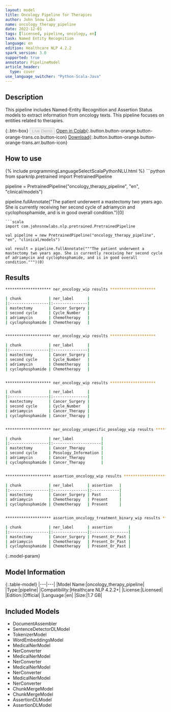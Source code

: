 ```yaml
---
layout: model
title: Oncology Pipeline for Therapies
author: John Snow Labs
name: oncology_therapy_pipeline
date: 2022-12-01
tags: [licensed, pipeline, oncology, en]
task: Named Entity Recognition
language: en
edition: Healthcare NLP 4.2.2
spark_version: 3.0
supported: true
annotator: PipelineModel
article_header:
  type: cover
use_language_switcher: "Python-Scala-Java"
---
```


## Description

This pipeline includes Named-Entity Recognition and Assertion Status models to extract information from oncology texts. This pipeline focuses on entities related to therapies.

{:.btn-box}
<button class="button button-orange" disabled>Live Demo</button>
[Open in Colab](https://colab.research.google.com/github/JohnSnowLabs/spark-nlp-workshop/blob/master/tutorials/Certification_Trainings/Healthcare/27.Oncology_Model.ipynb){:.button.button-orange.button-orange-trans.co.button-icon}
[Download](https://s3.amazonaws.com/auxdata.johnsnowlabs.com/clinical/models/oncology_therapy_pipeline_en_4.2.2_3.0_1669906146446.zip){:.button.button-orange.button-orange-trans.arr.button-icon}

## How to use



<div class="tabs-box" markdown="1">
{% include programmingLanguageSelectScalaPythonNLU.html %}
```python
from sparknlp.pretrained import PretrainedPipeline

pipeline = PretrainedPipeline("oncology_therapy_pipeline", "en", "clinical/models")

pipeline.fullAnnotate("The patient underwent a mastectomy two years ago. She is currently receiving her second cycle of adriamycin and cyclophosphamide, and is in good overall condition.")[0]

```
```scala
import com.johnsnowlabs.nlp.pretrained.PretrainedPipeline

val pipeline = new PretrainedPipeline("oncology_therapy_pipeline", "en", "clinical/models")

val result = pipeline.fullAnnotate("""The patient underwent a mastectomy two years ago. She is currently receiving her second cycle of adriamycin and cyclophosphamide, and is in good overall condition.""")(0)
```
</div>

## Results

```bash
******************** ner_oncology_wip results ********************

| chunk            | ner_label      |
|:-----------------|:---------------|
| mastectomy       | Cancer_Surgery |
| second cycle     | Cycle_Number   |
| adriamycin       | Chemotherapy   |
| cyclophosphamide | Chemotherapy   |


******************** ner_oncology_wip results ********************

| chunk            | ner_label      |
|:-----------------|:---------------|
| mastectomy       | Cancer_Surgery |
| second cycle     | Cycle_Number   |
| adriamycin       | Chemotherapy   |
| cyclophosphamide | Chemotherapy   |


******************** ner_oncology_wip results ********************

| chunk            | ner_label      |
|:-----------------|:---------------|
| mastectomy       | Cancer_Surgery |
| second cycle     | Cycle_Number   |
| adriamycin       | Cancer_Therapy |
| cyclophosphamide | Cancer_Therapy |


******************** ner_oncology_unspecific_posology_wip results ********************

| chunk            | ner_label            |
|:-----------------|:---------------------|
| mastectomy       | Cancer_Therapy       |
| second cycle     | Posology_Information |
| adriamycin       | Cancer_Therapy       |
| cyclophosphamide | Cancer_Therapy       |


******************** assertion_oncology_wip results ********************

| chunk            | ner_label      | assertion   |
|:-----------------|:---------------|:------------|
| mastectomy       | Cancer_Surgery | Past        |
| adriamycin       | Chemotherapy   | Present     |
| cyclophosphamide | Chemotherapy   | Present     |


******************** assertion_oncology_treatment_binary_wip results ********************

| chunk            | ner_label      | assertion       |
|:-----------------|:---------------|:----------------|
| mastectomy       | Cancer_Surgery | Present_Or_Past |
| adriamycin       | Chemotherapy   | Present_Or_Past |
| cyclophosphamide | Chemotherapy   | Present_Or_Past |
```

{:.model-param}
## Model Information

{:.table-model}
|---|---|
|Model Name:|oncology_therapy_pipeline|
|Type:|pipeline|
|Compatibility:|Healthcare NLP 4.2.2+|
|License:|Licensed|
|Edition:|Official|
|Language:|en|
|Size:|1.7 GB|

## Included Models

- DocumentAssembler
- SentenceDetectorDLModel
- TokenizerModel
- WordEmbeddingsModel
- MedicalNerModel
- NerConverter
- MedicalNerModel
- NerConverter
- MedicalNerModel
- NerConverter
- MedicalNerModel
- NerConverter
- ChunkMergeModel
- ChunkMergeModel
- AssertionDLModel
- AssertionDLModel